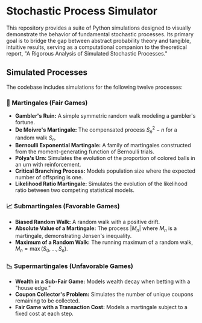 # Stochastic Process Simulator

This repository provides a suite of Python simulations designed to visually demonstrate the behavior of fundamental stochastic processes. Its primary goal is to bridge the gap between abstract probability theory and tangible, intuitive results, serving as a computational companion to the theoretical report, "A Rigorous Analysis of Simulated Stochastic Processes."

## Simulated Processes

The codebase includes simulations for the following twelve processes:

### 🎲 Martingales (Fair Games)

* **Gambler's Ruin:** A simple symmetric random walk modeling a gambler's fortune.
* **De Moivre's Martingale:** The compensated process $S_n^2 - n$ for a random walk $S_n$.
* **Bernoulli Exponential Martingale:** A family of martingales constructed from the moment-generating function of Bernoulli trials.
* **Pólya's Urn:** Simulates the evolution of the proportion of colored balls in an urn with reinforcement.
* **Critical Branching Process:** Models population size where the expected number of offspring is one.
* **Likelihood Ratio Martingale:** Simulates the evolution of the likelihood ratio between two competing statistical models.

### 📈 Submartingales (Favorable Games)

* **Biased Random Walk:** A random walk with a positive drift.
* **Absolute Value of a Martingale:** The process $|M_n|$ where $M_n$ is a martingale, demonstrating Jensen's inequality.
* **Maximum of a Random Walk:** The running maximum of a random walk, $M_n = \max(S_0, \dots, S_n)$.

### 📉 Supermartingales (Unfavorable Games)

* **Wealth in a Sub-Fair Game:** Models wealth decay when betting with a "house edge."
* **Coupon Collector's Problem:** Simulates the number of unique coupons remaining to be collected.
* **Fair Game with a Transaction Cost:** Models a martingale subject to a fixed cost at each step.
